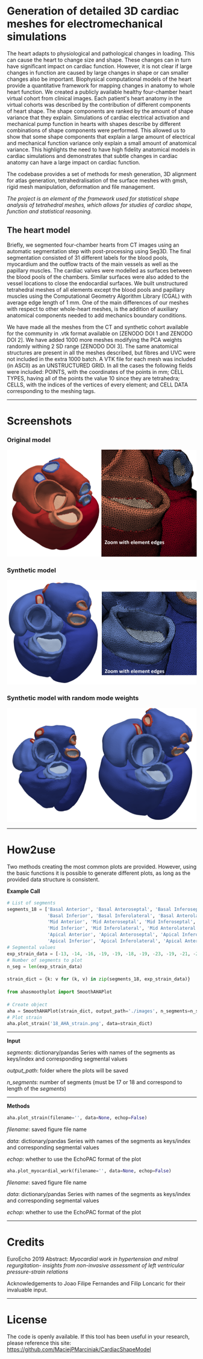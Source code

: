 # Generation of detailed 3D cardiac meshes for electromechanical simulations
The heart adapts to physiological and pathological changes in loading. This can cause the heart to change size and shape. These changes can in turn have significant impact
on cardiac function. However, it is not clear if large changes in function are caused by large changes in shape or can smaller changes also be important. Biophysical
computational models of the heart provide a quantitative framework for mapping changes in anatomy to whole heart function. We created a publicly available healthy
four-chamber heart virtual cohort from clinical images. Each patient's heart anatomy in the virtual cohorts was described by the contribution of different components of heart
shape. The shape components are ranked by the amount of shape variance that they explain. Simulations of cardiac electrical activation and mechanical pump function in
hearts with shapes describe by different combinations of shape components were performed. This allowed us to show that some shape components that explain a large
amount of electrical and mechanical function variance only explain a small amount of anatomical variance. This highlights the need to have high fidelity anatomical models in
cardiac simulations and demonstrates that subtle changes in cardiac anatomy can have a large impact on cardiac function.

The codebase provides a set of methods for mesh generation, 3D alignment for atlas generation, tetrahedralisation of the
surface meshes with gmsh, rigid mesh manipulation, deformation and file management. 

*The project is an element of the framework used for statistical shape analysis of tetrahedral meshes, which allows for 
studies of cardiac shape, function and statistical reasoning.*

## The heart model
Briefly, we segmented four-chamber hearts from CT images using an automatic segmentation step with post-processing using Seg3D. The final segmentation consisted of 31
different labels for the blood pools, myocardium and the outflow tracts of the main vessels as well as the papillary muscles. The cardiac valves were modelled as surfaces
between the blood pools of the chambers. Similar surfaces were also added to the vessel locations to close the endocardial surfaces. We built unstructured tetrahedral meshes of
all elements except the blood pools and papillary muscles using the Computational Geometry Algorithm Library (CGAL) with average edge length of 1 mm. One of
the main differences of our meshes with respect to other whole-heart meshes, is the addition of auxiliary anatomical components needed to add mechanics boundary
conditions.

We have made all the meshes from the CT and synthetic cohort available for the
community in .vtk format available on [ZENODO DOI 1 and ZENODO DOI 2]. We
have added 1000 more meshes modifying the PCA weights randomly withing 2 SD
range [ZENODO DOI 3]. The same anatomical structures are present in all the meshes
described, but fibres and UVC were not included in the extra 1000 batch.
A VTK file for each mesh was included (in ASCII) as an UNSTRUCTURED GRID. In all
the cases the following fields were included: POINTS, with the coordinates of the points
in mm; CELL TYPES, having all of the points the value 10 since they are tetrahedra;
CELLS, with the indices of the vertices of every element; and CELL DATA corresponding
to the meshing tags.

---
# Screenshots
### Original model
![smooth plots](images/OriginalComplete.png  "One of the original meshes")

### Synthetic model
![smooth plots](images/SyntheticComplete.png  "Synthetic mesh on the extreme of mode 2")

### Synthetic model with random mode weights
![smooth plots](images/ExtremeComplete.png  "Synthetic mesh with random mode weights")


---
# How2use
Two methods creating the most common plots are provided. However, using the basic functions it is possible to generate
different plots, as long as the provided data structure is consistent.

**Example Call**
```python
# List of segments
segments_18 = ['Basal Anterior', 'Basal Anteroseptal', 'Basal Inferoseptal',
               'Basal Inferior', 'Basal Inferolateral', 'Basal Anterolateral',
               'Mid Anterior', 'Mid Anteroseptal', 'Mid Inferoseptal',
               'Mid Inferior', 'Mid Inferolateral', 'Mid Anterolateral',
               'Apical Anterior', 'Apical Anteroseptal', 'Apical Inferoseptal',
               'Apical Inferior', 'Apical Inferolateral', 'Apical Anterolateral']
# Segmental values
exp_strain_data = [-13, -14, -16, -19, -19, -18, -19, -23, -19, -21, -20, -20, -24, -27, -28, -25, -26, -22]
# Number of segments to plot
n_seg = len(exp_strain_data)

strain_dict = {k: v for (k, v) in zip(segments_18, exp_strain_data)}

from ahasmoothplot import SmoothAHAPlot

# Create object
aha = SmoothAHAPlot(strain_dict, output_path='./images', n_segments=n_seg)
# Plot strain
aha.plot_strain('18_AHA_strain.png', data=strain_dict)
```

---
**Input**

*segments*: dictionary/pandas Series with names of the segments as keys/index and corresponding segmental values

*output_path*: folder where the plots will be saved

*n_segments*: number of segments (must be 17 or 18 and correspond to length of the *segments*)

---
**Methods**
```python
aha.plot_strain(filename='', data=None, echop=False)

```
*filename*: saved figure file name

*data*: dictionary/pandas Series with names of the segments as keys/index and corresponding segmental values

*echop*: whether to use the EchoPAC format of the plot

```python
aha.plot_myocardial_work(filename='', data=None, echop=False)

```
*filename*: saved figure file name

*data*: dictionary/pandas Series with names of the segments as keys/index and corresponding segmental values

*echop*: whether to use the EchoPAC format of the plot

---
# Credits
EuroEcho 2019 Abstract:
*Myocardial work in hypertension and mitral regurgitation- insights from non-invasive assessment of left ventricular 
pressure-strain relations*

Acknowledgements to Joao Filipe Fernandes and Filip Loncaric for their invaluable input. 

---
# License
The code is openly available. If this tool has been useful in your research, please reference this site: 
https://github.com/MaciejPMarciniak/CardiacShapeModel

